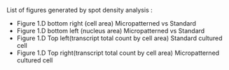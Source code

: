 List of figures generated by spot density analysis : 


- Figure 1.D bottom right (cell area) Micropatterned vs Standard
- Figure 1.D bottom left (nucleus area) Micropatterned vs Standard
- Figure 1.D Top left(transcript total count by cell area) Standard cultured cell
- Figure 1.D Top right(transcript total count by cell area) Micropatterned cultured cell
